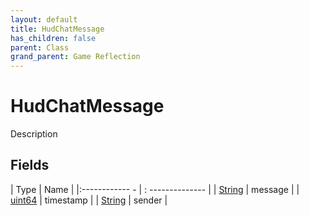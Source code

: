 ```yaml
---
layout: default
title: HudChatMessage
has_children: false
parent: Class
grand_parent: Game Reflection
---
```

# HudChatMessage
Description 

## Fields
| Type | Name |
|:------------ - | : -------------- |
| [String](game-reflection/components/string.md) | message |
| [uint64](game-reflection/components/uint64.md) | timestamp |
| [String](game-reflection/components/string.md) | sender |
